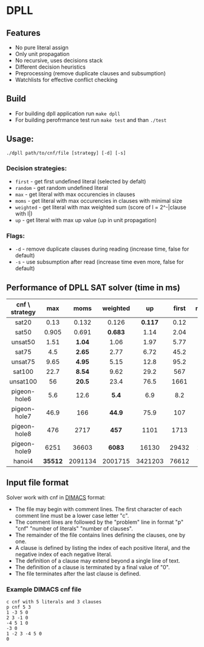# DPLL
## Features
* No pure literal assign
* Only unit propagation
* No recursive, uses decisions stack
* Different decision heuristics
* Preprocessing (remove duplicate clauses and subsumption)
* Watchlists for effective conflict checking

## Build
* For building dpll application run `make dpll`
* For building perofrmance test run `make test` and than `./test`

## Usage:
`./dpll path/to/cnf/file [strategy] [-d] [-s]`

### Decision strategies:
* `first` - get first undefined literal (selected by defalt)
* `random` - get random undefined literal
* `max` - get literal with max occurencies in clauses
* `moms` - get literal with max occurencies in clauses with minimal size
* `weighted` - get literal with max weighted sum (score of l = 2^-|clause with l|)
* `up` - get literal with max up value (up in unit propagation)

### Flags:
* `-d` - remove duplicate clauses during reading (increase time, false for default)
* `-s` - use subsumption after read (increase time even more, false for default)

## Performance of DPLL SAT solver (time in ms)
| cnf \ strategy |     max |    moms |weighted |      up |   first |  random |
|       :-:      |     :-: |     :-: |     :-: |     :-: |     :-: |     :-: |
|          sat20 |    0.13 |   0.132 |   0.126 | **0.117** |    0.12 |   0.123 |
|          sat50 |   0.905 |   0.691 | **0.683** |    1.14 |    2.04 |    2.68 |
|       unsat50  |    1.51 | **1.04** |    1.06 |    1.97 |    5.77 |    6.42 |
|          sat75 |     4.5 | **2.65** |    2.77 |    6.72 |    45.2 |    43.3 |
|        unsat75 |    9.65 | **4.95** |    5.15 |    12.8 |    95.2 |     112 |
|         sat100 |    22.7 | **8.54** |    9.62 |    29.2 |     567 |     614 |
|       unsat100 |      56 | **20.5** |    23.4 |    76.5 |    1661 |    1922 |
|   pigeon-hole6 |     5.6 |    12.6 | **5.4** |     6.9 |     8.2 |     7.6 |
|   pigeon-hole7 |    46.9 |     166 | **44.9** |    75.9 |     107 |    95.2 |
|   pigeon-hole8 |     476 |    2717 | **457** |    1101 |    1713 |    1383 |
|   pigeon-hole9 |    6251 |   36603 | **6083** |   16130 |   29432 |   22703 |
|         hanoi4 | **35512** | 2091134 | 2001715 | 3421203 |   76612 |      ? |


## Input file format
Solver work with cnf in <a href="https://people.sc.fsu.edu/~jburkardt/data/cnf/cnf.html">DIMACS</a> format:

* The file may begin with comment lines. The first character of each comment line must be a lower case letter "c".
* The comment lines are followed by the "problem" line in format "p" "cnf" "number of literals" "number of clauses".
* The remainder of the file contains lines defining the clauses, one by one.
* A clause is defined by listing the index of each positive literal, and the negative index of each negative literal.
* The definition of a clause may extend beyond a single line of text.
* The definition of a clause is terminated by a final value of "0".
* The file terminates after the last clause is defined.

### Example DIMACS cnf file
```
c cnf with 5 literals and 3 clauses
p cnf 5 3
1 -3 5 0
2 3 -1 0
-4 5 1 0
-3 0
1 -2 3 -4 5 0
0
```
